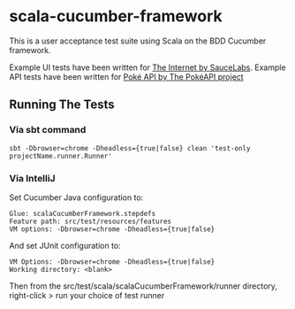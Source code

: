 # scala-cucumber-framework

This is a user acceptance test suite using Scala on the BDD Cucumber framework.

Example UI tests have been written for [The Internet by SauceLabs](https://github.com/saucelabs/the-internet).
Example API tests have been written for [Poké API by The PokéAPI project](https://github.com/PokeAPI/pokeapi)

## Running The Tests

### Via sbt command
```
sbt -Dbrowser=chrome -Dheadless={true|false} clean 'test-only projectName.runner.Runner'
```

### Via IntelliJ
Set Cucumber Java configuration to:
```
Glue: scalaCucumberFramework.stepdefs
Feature path: src/test/resources/features
VM options: -Dbrowser=chrome -Dheadless={true|false}
```

And set JUnit configuration to:
```
VM Options: -Dbrowser=chrome -Dheadless={true|false}
Working directory: <blank>
```

Then from the src/test/scala/scalaCucumberFramework/runner directory, right-click > run your choice of test runner
